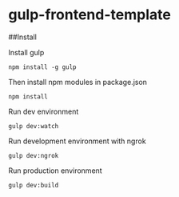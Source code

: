 # gulp-frontend-template

##Install

Install gulp

`npm install -g gulp`

Then install npm modules in package.json

`npm install`

Run dev environment

`gulp dev:watch`

Run development environment with ngrok

`gulp dev:ngrok`

Run production environment

`gulp dev:build`
